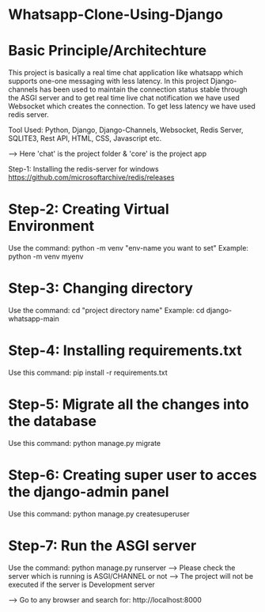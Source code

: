 # Whatsapp-Clone-Using-Django


# Basic Principle/Architechture
This project is basically a real time chat application like whatsapp which supports 
one-one messaging with less latency. In this project Django-channels has been used to 
maintain the connection status stable through the ASGI server and to get real time 
live chat notification we have used Websocket which creates the connection. To get 
less latency we have used redis server.


Tool Used: Python, Django, Django-Channels, Websocket, Redis Server, SQLITE3, Rest API, HTML, CSS, 
Javascript etc.


--> Here 'chat' is the project folder & 'core' is the project app


Step-1: Installing the redis-server for windows
https://github.com/microsoftarchive/redis/releases


# Step-2: Creating Virtual Environment
Use the command: python -m venv "env-name you want to set"
Example: python -m venv myenv


# Step-3: Changing directory
Use the command: cd "project directory name"
Example: cd django-whatsapp-main


# Step-4: Installing requirements.txt
Use this command: pip install -r requirements.txt


# Step-5: Migrate all the changes into the database
Use this command: python manage.py migrate


# Step-6: Creating super user to acces the django-admin panel
Use this command: python manage.py createsuperuser


# Step-7: Run the ASGI server
Use the command: python manage.py runserver
--> Please check the server which is running is ASGI/CHANNEL or not
--> The project will not be executed if the server is Development server


--> Go to any browser and search for: http://localhost:8000
